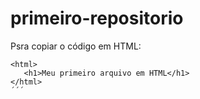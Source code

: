 # primeiro-repositorio
  
  Psra copiar o código em HTML:
```
<html>
   <h1>Meu primeiro arquivo em HTML</h1>
</html>
´´´
